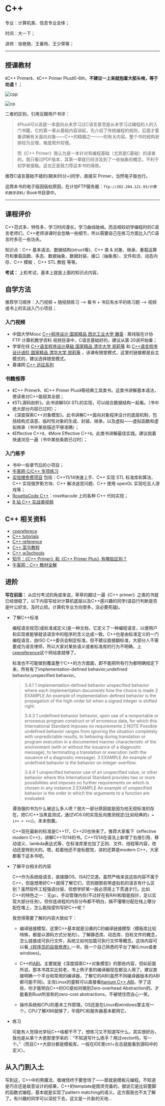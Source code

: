 # C++ 

专业：计算机类、信息专业全体；  

时间：大一下；  

讲师：徐艳艳、王春玲、王少荣等；  

---

## 授课教材  

《C++ Primer》、《C++ Primer Plus》5-6th，**不建议一上来就抱着大部头啃，等于劝退！**；    

![cpp](assets/cpp.png)    

![cp](assets/cp.png)    

二者的区别，引用豆瓣用户书评：  

> 《Plus》可以说是一本面向从未学习过C语言甚至是从未学习过编程的人的入门书籍，它的第一章从基础内容讲起，先介绍了传统编程的规则，后面才着重讲解有关面向对象——C++的精髓之一——的有关内容。整个书的结构安排较为合理，难度爬升较慢。  
>
> 而《C++ Primer》我认为是一本针对有编程基础（尤其是C基础）的读者的。我只看过PDF版本，其第一章就已经涉及到了一些抽象的概念，不利于初学者接触。这也正是我力荐这本书的缘故。

推荐C语言基础不错的(期末85分+)同学，直接买 Primer，当然电子版也行。   

这两本书的电子版因版权原因，在计协FTP服务器：`ftp://202.204.121.93/计算机教学资料/` Book书目录中。   

---



## 课程评价

C++范式多，特性多，学习时间漫长，学习曲线陡峭。而且相较初学编程时的C语言老师们，C++老师讲课时会忽略一些细节，所以需要自己在练习方面比入门C语言时多花一些功夫。

知识点：C++ 基本语法、数据结构(struct等)、C++ 类 & 对象、继承、重载运算符和重载函数、多态、数据抽象、数据封装、接口（抽象类）、文件和流、动态内存、C++ 模板 、C++ STL 教程 等等。   

**考试：** 上机考试，基本上就是上面的知识点内容。   



## 自学方法

推荐学习顺序：入门视频 + 随视频练习 --> 看书 + 书后有水平的练习题 --> 视频或书上的实战入门小项目； 

### 入门视频

* 中国大学Mooc  [C++程序设计 国家精品 西北工业大学 魏英](https://www.icourse163.org/course/NWPU-494001) : 离线版在计协FTP 计算机教学资料 视频目录中，C语言基础好的，建议从第 20讲开始看；  
* 学堂在线  [C++语言程序设计基础 国家精品 清华大学 郑莉等](http://www.xuetangx.com/courses/course-v1:TsinghuaX+00740043X_2015_T2+sp/about) 和 [C++语言程序设计进阶 国家精品 清华大学 郑莉等](http://www.xuetangx.com/courses/course-v1:TsinghuaX+00740043_2x_2015_T2+sp/about) ，该课有随堂模式，这里的链接都是自主模式的，建议选择随堂模式。  
* 慕课网  [C++ 远征系列](https://www.imooc.com/course/list?c=cplusplus&sort=pop)   

### 书籍推荐

* 《C++ Primer》、《C++ Primer Plus》等经典工具类书。这类书讲解基本语法，使读者对C++能窥其全貌；   
* 《STL源码剖析》。此书讲解SGI STL的实现，可以结合数据结构一起看。（书中绝大部分内容已过时）；   
* 《深度探索C++对象模型》。此书讲解C++面向对象程序设计的底层机制，包括结构式语意、临时性对象的生成、封装、继承，以及虚拟——虚拟函数和虚拟继承（书中某些描述不够准确）；
* 《Effective C++》、《More Effective C++》。此类书讲解最佳实践。建议挑着快速浏览一遍（书中某些条款已过时）；  

### 入门练手  

* 书中一些章节后的小项目；  
* [牛客网 C/C++ 专项练习](https://www.nowcoder.com/intelligentTest)  
* [实验楼免费项目](https://www.shiyanlou.com/courses/?category=all&course_type=all&fee=free&tag=C%2B%2B&unfold=0) 包括：C++11/14快速上手、C++ 实现 STL 标准库和算法、C++ 实现俄罗斯方块、C++ 解决迷宫问题、C++ 使用 openGL 实现吃豆人游戏等；  
* [RosettaCode C++](http://rosettacode.org/wiki/Category:C++)：rosettacode 上的各种 C++ 代码实现；   
* [B 站 C++ 实战类视频](https://search.bilibili.com/all?keyword=C%2B%2B%20%E5%AE%9E%E6%88%98)  



## C++ 相关资料

* [cppreferece](https://en.cppreference.com/w/Main_Page)
* [C++ tutorials](http://www.cplusplus.com/doc/tutorial/)   
* [C++ reference](http://www.cplusplus.com/reference/)  
* [C++ 菜鸟教程](http://www.runoob.com/cplusplus/cpp-tutorial.html)  
* [C++ w3schools](https://www.w3schools.in/cplusplus-tutorial/)  
* [知乎：《C++ Primer》和《C++ Primer Plus》有哪些区别？](https://www.zhihu.com/question/21188013)   
* [牛客网：C++ 教材全解](https://www.nowcoder.com/schoolbooks?type=2)   



## 进阶

**写在前面：** 从应付考试的角度来说，草草的翻过一遍《C++ primer》之类的书就已经很稳了，以下内容写给对计算机底层以及C++感兴趣的同学(请自行判断是否是叶公好龙，及时止损。计算机专业方向很多，没必要死磕)。

* 了解C++标准
  
  编程语言规范(或标准或定义)是一种文档，它定义了一种编程语言，以便用户和实现者能够就该语言中的程序的含义达成一致。C++也是由标准定义的一门编程语言，由ISO C++委员会制定标准。但不建议直接翻标准，大部分人不需要成为语言律师，所以大家对某些语义或者标准库的行为不明确，上[cppreference](https://en.cppreference.com/w/Main_Page)这个网站查就够了。
  
  标准也不可能做到覆盖整个C++的方方面面，即不能把所有行为都明确规定下来，所有有了implementation-defined behavior,undefined behavior,unspecified behavior。

  > 3.4.1 1 implementation-defined behavior unspecified behavior where each implementation documents how the choice is made
  > 2 EXAMPLE An example of implementation-defined behavior is the propagation of the high-order bit when a signed integer is shifted right.
  >
  > 3.4.3 1 undefined behavior behavior, upon use of a nonportable or erroneous program construct or of erroneous data, for which this International Standard imposes no requirements
  > 2 NOTE Possible undefined behavior ranges from ignoring the situation completely with unpredictable results, to behaving during translation or program execution in a documented manner characteristic of the environment (with or without the issuance of a diagnostic message), to terminating a translation or execution (with the issuance of a diagnostic message).
  > 3 EXAMPLE An example of undefined behavior is the behavior on integer overflow.
  >
  > 3.4.4 1 unspecified behavior use of an unspecified value, or other behavior where this International Standard provides two or more possibilities and imposes no further requirements on which is chosen in any instance
  > 2 EXAMPLE An example of unspecified behavior is the order in which the arguments to a function are evaluated.

  谭浩强的书为什么被这么多人喷？很大一部分原因就是因为他无视标准的存在，把C/C++当黑盒测试，通过VC6.0的实现反向推测规定(比如经典的`i = i++ + ++i`)，本末倒置。
  
  C++现在最新的标准是C++17，C++20也快来了。推荐大家看下《effective modern C++》，讲解C++11/14的书。C++11/14在语法上新增了右值引用、移动语义、lambda表达式等，在标准库里也加了正则、文件、线程等内容，改动还是特别大的。嗯，趁着他还不是标题党，讲的还算是modern C++，大家都看下这本书吧。
  
* 了解平台相关的内容

  C++作为系统级语言，直接跟OS、ISA打交道。虽然严格来说这些内容不属于C++，但是想用好C++就得了解它们，否则跟那些带虚拟机的语言有什么区别？虽然软件工程强调分层，但想学好某一层必须得上下贯通才行。比如C++的特色之一：无gc，手动管理内存(不过好在有RAII和智能指针，足以实现大部分任务)，但你连进程的内存分布都不明白，搞不懂哪分配在栈上哪分配在堆上，怎么能指望你写好C++呢？
  
  我觉得需要了解的内容大致如下：
  
  + 编译链接模型。这里C++基本就是沿袭的C的编译链接模型（模板库比较特殊，都是以源码方式分发的）。了解静态库、动态库、目标文件的概念，怎么链接成可执行文件，系统又如何加载可执行文件等概念。这块内容可以看[《程序员的自我修养》](https://book.douban.com/subject/3652388/)一书，挑一个自己熟悉的平台了解(Linux或者windows)。
  
  + C++的[ABI](https://en.wikipedia.org/wiki/Application_binary_interface)。主要就是《深度探索C++对象模型》的那些内容，但如前面所说，那本书其实比较老，书上例子里的编译器现在都没人用了。建议直接明确一个平台和常用的编译器，了解它的ABI(虽然不同编译器版本的ABI都可能不同)。主攻Linux的童鞋可以直接看[Itanium C++ ABI](https://itanium-cxx-abi.github.io/cxx-abi/)。学了这些，你才能明白C++的OO是如何做到Zero-overhead Abstraction的。才能看到Rust所宣称的zero-cost abstractions，不被唬住而会心一笑。
  
  + 操作系统和CPU的基本工作原理。OS还是在Linux和windows里主攻一个。CPU了解X86就够了，毕竟PC和服务器基本都用它。
  
* 练习
  
  可能有人觉得光学玩C++啥都干不了，想练习又不知道写什么。其实很好办，我也是从某个大佬那里学来的：“不知道写什么练手？用过vector吗，写一个。”（而且C++大部分都是模板库，一般在IDE里ctrl+左击就能看到源码中的定义）。
  
  
  
## 从入门到入土

  写到这，C++中的黑魔法、噬魂怪终于要登场了——那就是模板元编程。不知道是巧合还是故意设计的结果，C++的template是图灵完备的。据说它是比较蹩脚的函数式编程，基本就是实现了pattern matching的语义。这方面我也不太了解了。有兴趣的同学可以深挖下去，这又是一片新的天地...
  
